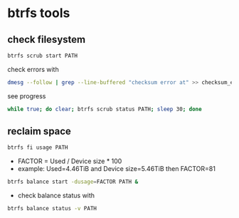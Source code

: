 # btrfs tools

## check filesystem

```sh
btrfs scrub start PATH
```

check errors with

```sh
dmesg --follow | grep --line-buffered "checksum error at" >> checksum_errors.txt
```

see progress

```sh
while true; do clear; btrfs scrub status PATH; sleep 30; done
```

## reclaim space

```sh
btrfs fi usage PATH
```

- FACTOR = Used / Device size * 100
- example: Used=4.46TiB and Device size=5.46TiB then FACTOR=81

```sh
btrfs balance start -dusage=FACTOR PATH &
```

- check balance status with

```sh
btrfs balance status -v PATH
```